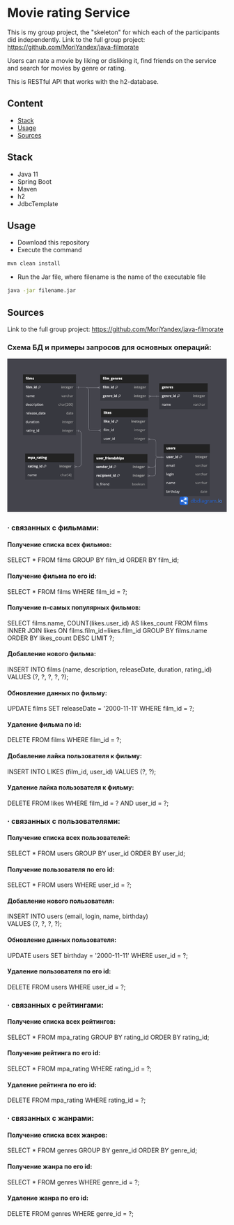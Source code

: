 # Movie rating Service
This is my group project, the "skeleton" for which each of the participants did independently. Link to the full group project: https://github.com/MoriYandex/java-filmorate

Users can rate a movie by liking or disliking it, find friends on the service and search for movies by genre or rating.

This is RESTful API that works with the h2-database.

## Content
- [Stack](#stack)
- [Usage](#usage)
- [Sources](#sources)

## Stack
- Java 11
- Spring Boot
- Maven
- h2
- JdbcTemplate

## Usage
- Download this repository
- Execute the command
```sh
mvn clean install
```
- Run the Jar file, where filename is the name of the executable file
```sh
java -jar filename.jar
```

## Sources
Link to the full group project: https://github.com/MoriYandex/java-filmorate

### Схема БД и примеры запросов для основных операций:
![Схема базы данных.](src/main/resources/diagram.png)

### · связанных с фильмами: 
#### Получение списка всех фильмов: 
SELECT *
FROM films
GROUP BY film_id
ORDER BY film_id;

#### Получение фильма по его id: 
SELECT *
FROM films
WHERE film_id = ?;

#### Получение n-самых популярных фильмов:
SELECT films.name,
       COUNT(likes.user_id) AS likes_count
FROM films
INNER JOIN likes ON films.film_id=likes.film_id
GROUP BY films.name
ORDER BY likes_count DESC
LIMIT ?;

#### Добавление нового фильма:
INSERT INTO films (name, description, releaseDate, duration, rating_id)  
VALUES (?, ?, ?, ?, ?);

#### Обновление данных по фильму:
UPDATE films
SET releaseDate = '2000-11-11'
WHERE film_id = ?;

#### Удаление фильма по id:
DELETE FROM films
WHERE film_id = ?;

#### Добавление лайка пользователя к фильму:
INSERT INTO LIKES (film_id, user_id) 
VALUES (?, ?);

#### Удаление лайка пользователя к фильму:
DELETE FROM likes
WHERE film_id = ?
AND user_id = ?;

###
###
### · связанных с пользователями:
#### Получение списка всех пользователей: 
SELECT *
FROM users
GROUP BY user_id
ORDER BY user_id;

#### Получение пользователя по его id:
SELECT *
FROM users
WHERE user_id = ?;

#### Добавление нового пользователя:
INSERT INTO users (email, login, name, birthday)  
VALUES (?, ?, ?, ?);

#### Обновление данных пользователя:
UPDATE users
SET birthday = '2000-11-11'
WHERE user_id = ?;

#### Удаление пользователя по его id:
DELETE FROM users
WHERE user_id = ?;

###
###
### · связанных с рейтингами:
#### Получение списка всех рейтингов:
SELECT *
FROM mpa_rating
GROUP BY rating_id
ORDER BY rating_id;

#### Получение рейтинга по его id:
SELECT *
FROM mpa_rating
WHERE rating_id = ?;

#### Удаление рейтинга по его id:
DELETE FROM mpa_rating
WHERE rating_id = ?;

###
###
### · связанных с жанрами:
#### Получение списка всех жанров:
SELECT *
FROM genres
GROUP BY genre_id
ORDER BY genre_id;

#### Получение жанра по его id:
SELECT *
FROM genres
WHERE genre_id = ?;

#### Удаление жанра по его id:
DELETE FROM genres
WHERE genre_id = ?;
